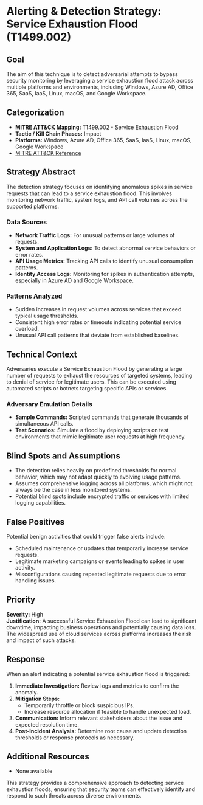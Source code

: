 # Alerting & Detection Strategy: Service Exhaustion Flood (T1499.002)

## Goal
The aim of this technique is to detect adversarial attempts to bypass security monitoring by leveraging a service exhaustion flood attack across multiple platforms and environments, including Windows, Azure AD, Office 365, SaaS, IaaS, Linux, macOS, and Google Workspace.

## Categorization
- **MITRE ATT&CK Mapping:** T1499.002 - Service Exhaustion Flood
- **Tactic / Kill Chain Phases:** Impact
- **Platforms:** Windows, Azure AD, Office 365, SaaS, IaaS, Linux, macOS, Google Workspace
- [MITRE ATT&CK Reference](https://attack.mitre.org/techniques/T1499/002)

## Strategy Abstract
The detection strategy focuses on identifying anomalous spikes in service requests that can lead to a service exhaustion flood. This involves monitoring network traffic, system logs, and API call volumes across the supported platforms.

### Data Sources
- **Network Traffic Logs:** For unusual patterns or large volumes of requests.
- **System and Application Logs:** To detect abnormal service behaviors or error rates.
- **API Usage Metrics:** Tracking API calls to identify unusual consumption patterns.
- **Identity Access Logs:** Monitoring for spikes in authentication attempts, especially in Azure AD and Google Workspace.

### Patterns Analyzed
- Sudden increases in request volumes across services that exceed typical usage thresholds.
- Consistent high error rates or timeouts indicating potential service overload.
- Unusual API call patterns that deviate from established baselines.

## Technical Context
Adversaries execute a Service Exhaustion Flood by generating a large number of requests to exhaust the resources of targeted systems, leading to denial of service for legitimate users. This can be executed using automated scripts or botnets targeting specific APIs or services.

### Adversary Emulation Details
- **Sample Commands:** Scripted commands that generate thousands of simultaneous API calls.
- **Test Scenarios:** Simulate a flood by deploying scripts on test environments that mimic legitimate user requests at high frequency.

## Blind Spots and Assumptions
- The detection relies heavily on predefined thresholds for normal behavior, which may not adapt quickly to evolving usage patterns.
- Assumes comprehensive logging across all platforms, which might not always be the case in less monitored systems.
- Potential blind spots include encrypted traffic or services with limited logging capabilities.

## False Positives
Potential benign activities that could trigger false alerts include:
- Scheduled maintenance or updates that temporarily increase service requests.
- Legitimate marketing campaigns or events leading to spikes in user activity.
- Misconfigurations causing repeated legitimate requests due to error handling issues.

## Priority
**Severity:** High  
**Justification:** A successful Service Exhaustion Flood can lead to significant downtime, impacting business operations and potentially causing data loss. The widespread use of cloud services across platforms increases the risk and impact of such attacks.

## Response
When an alert indicating a potential service exhaustion flood is triggered:
1. **Immediate Investigation:** Review logs and metrics to confirm the anomaly.
2. **Mitigation Steps:**
   - Temporarily throttle or block suspicious IPs.
   - Increase resource allocation if feasible to handle unexpected load.
3. **Communication:** Inform relevant stakeholders about the issue and expected resolution time.
4. **Post-Incident Analysis:** Determine root cause and update detection thresholds or response protocols as necessary.

## Additional Resources
- None available

This strategy provides a comprehensive approach to detecting service exhaustion floods, ensuring that security teams can effectively identify and respond to such threats across diverse environments.